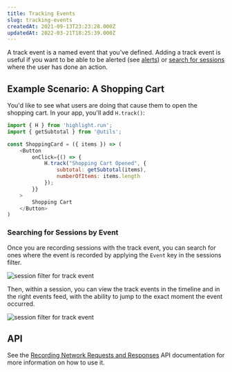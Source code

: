 ```yaml
---
title: Tracking Events
slug: tracking-events
createdAt: 2021-09-13T23:23:28.000Z
updatedAt: 2022-03-21T18:25:39.000Z
---
```


A track event is a named event that you've defined. Adding a track event is useful if you want to be able to be alerted (see [alerts](../../../general/6_product-features/3_general-features/alerts.md)) or [search for sessions](../../../general/6_product-features/1_session-replay/session-search.md#track-searching) where the user has done an action.

## Example Scenario: A Shopping Cart

You'd like to see what users are doing that cause them to open the shopping cart. In your app, you'll add `H.track()`:

```javascript
import { H } from 'highlight.run';
import { getSubtotal } from '@utils';

const ShoppingCard = ({ items }) => (
    <Button
        onClick={() => {
            H.track("Shopping Cart Opened", {
                subtotal: getSubtotal(items),
                numberOfItems: items.length
            });
        }}
    >
        Shopping Cart
    </Button>
)
```

### Searching for Sessions by Event

Once you are recording sessions with the track event, you can search for ones where the event
is recorded by applying the `Event` key in the sessions filter.

![session filter for track event](/images/docs/track-events.png)

Then, within a session, you can view the track events in the timeline and in the right events feed, with the ability to jump to the exact moment the event occurred.

![session filter for track event](/images/docs/track-event-2.png)

## API

See the [Recording Network Requests and Responses](../../../sdk/client.md#Htrack) API documentation for more information on how to use it.

